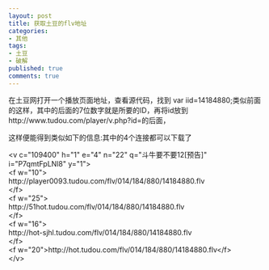 ```yaml
---
layout: post
title: 获取土豆的flv地址
categories:
- 其他
tags:
- 土豆
- 破解
published: true
comments: true
---
```

<p> 在土豆网打开一个播放页面地址，查看源代码，找到  var iid=14184880;类似前面的这样，其中的后面的7位数字就是所要的ID，再将id放到http://www.tudou.com/player/v.php?id=的后面，</p>

<p>这样便能得到类似如下的信息:其中的4个连接都可以下载了</p>

<p>&lt;v c="109400" h="1" e="4" n="22" q="斗牛要不要12[预告]" i="P7qmtFpLNl8" y="1"&gt;<br />
&lt;f w="10"&gt;<br />
http://player0093.tudou.com/flv/014/184/880/14184880.flv<br />
&lt;/f&gt;<br />
&lt;f w="25"&gt;<br />
http://51hot.tudou.com/flv/014/184/880/14184880.flv<br />
&lt;/f&gt;<br />
&lt;f w="16"&gt;<br />
http://hot-sjhl.tudou.com/flv/014/184/880/14184880.flv<br />
&lt;/f&gt;<br />
&lt;f w="20"&gt;http://hot.tudou.com/flv/014/184/880/14184880.flv&lt;/f&gt;<br />
&lt;/v&gt;</p>
